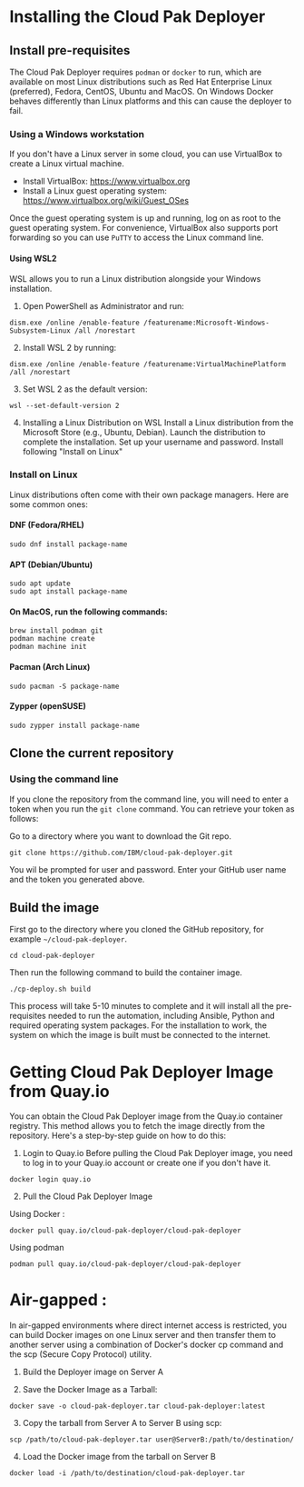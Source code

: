 # Installing the Cloud Pak Deployer

## Install pre-requisites
The Cloud Pak Deployer requires `podman` or `docker` to run, which are available on most Linux distributions such as Red Hat Enterprise Linux (preferred), Fedora, CentOS, Ubuntu and MacOS. On Windows Docker behaves differently than Linux platforms and this can cause the deployer to fail.

### Using a Windows workstation
If you don't have a Linux server in some cloud, you can use VirtualBox to create a Linux virtual machine.

* Install VirtualBox: https://www.virtualbox.org
* Install a Linux guest operating system: https://www.virtualbox.org/wiki/Guest_OSes

Once the guest operating system is up and running, log on as root to the guest operating system. For convenience, VirtualBox also supports port forwarding so you can use `PuTTY` to access the Linux command line.

#### Using WSL2
WSL allows you to run a Linux distribution alongside your Windows installation.

1. Open PowerShell as Administrator and run:
```
dism.exe /online /enable-feature /featurename:Microsoft-Windows-Subsystem-Linux /all /norestart
```
2. Install WSL 2 by running:
```
dism.exe /online /enable-feature /featurename:VirtualMachinePlatform /all /norestart
```
3. Set WSL 2 as the default version:
```
wsl --set-default-version 2
```
4. Installing a Linux Distribution on WSL
Install a Linux distribution from the Microsoft Store (e.g., Ubuntu, Debian).
Launch the distribution to complete the installation.
Set up your username and password.
Install following "Install on Linux"


### Install on Linux

Linux distributions often come with their own package managers. Here are some common ones:

#### DNF (Fedora/RHEL)
```
sudo dnf install package-name
```

#### APT (Debian/Ubuntu)
```
sudo apt update
sudo apt install package-name
```

#### On MacOS, run the following commands:
```
brew install podman git
podman machine create
podman machine init
```

#### Pacman (Arch Linux)
```
sudo pacman -S package-name
```

#### Zypper (openSUSE)
```
sudo zypper install package-name
```

## Clone the current repository

### Using the command line
If you clone the repository from the command line, you will need to enter a token when you run the `git clone` command. You can retrieve your token as follows:

Go to a directory where you want to download the Git repo.
```
git clone https://github.com/IBM/cloud-pak-deployer.git
```
You wil be prompted for user and password. Enter your GitHub user name and the token you generated above.

## Build the image
First go to the directory where you cloned the GitHub repository, for example `~/cloud-pak-deployer`.
```
cd cloud-pak-deployer
```

Then run the following command to build the container image.
```
./cp-deploy.sh build
```

This process will take 5-10 minutes to complete and it will install all the pre-requisites needed to run the automation, including Ansible, Python and required operating system packages. For the installation to work, the system on which the image is built must be connected to the internet.

# Getting Cloud Pak Deployer Image from Quay.io
You can obtain the Cloud Pak Deployer image from the Quay.io container registry. This method allows you to fetch the image directly from the repository. Here's a step-by-step guide on how to do this:

1. Login to Quay.io
Before pulling the Cloud Pak Deployer image, you need to log in to your Quay.io account or create one if you don't have it.
```
docker login quay.io
```

2. Pull the Cloud Pak Deployer Image

Using Docker : 
```
docker pull quay.io/cloud-pak-deployer/cloud-pak-deployer
```

Using podman 
```
podman pull quay.io/cloud-pak-deployer/cloud-pak-deployer
```

# Air-gapped :
In air-gapped environments where direct internet access is restricted, you can build Docker images on one Linux server and then transfer them to another server using a combination of Docker's docker cp command and the scp (Secure Copy Protocol) utility.

1. Build the Deployer image on Server A

2. Save the Docker Image as a Tarball:
```
docker save -o cloud-pak-deployer.tar cloud-pak-deployer:latest
```
3. Copy the tarball from Server A to Server B using scp:
```
scp /path/to/cloud-pak-deployer.tar user@ServerB:/path/to/destination/
```
4. Load the Docker image from the tarball on Server B
```
docker load -i /path/to/destination/cloud-pak-deployer.tar
```